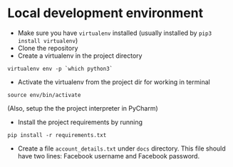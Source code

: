 # Local development environment

* Make sure you have `virtualenv` installed (usually installed by `pip3 install virtualenv`)
* Clone the repository
* Create a virtualenv in the project directory
```
virtualenv env -p `which python3`
```
* Activate the virtualenv from the project dir for working in terminal
```
source env/bin/activate
```
(Also, setup the the project interpreter in PyCharm)

* Install the project requirements by running
```
pip install -r requirements.txt
```


* Create a file `account_details.txt` under `docs` directory. 
This file should have two lines: Facebook username and Facebook password.